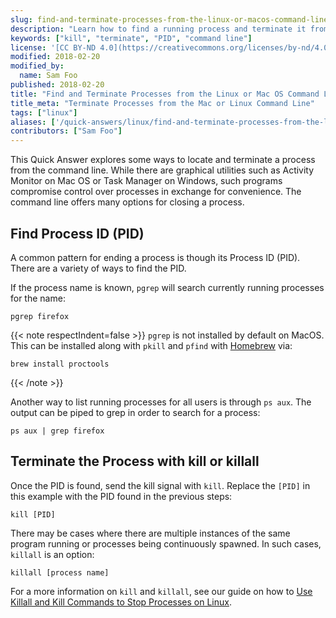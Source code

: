 ```yaml
---
slug: find-and-terminate-processes-from-the-linux-or-macos-command-line
description: "Learn how to find a running process and terminate it from the command line in Linux and Mac OS."
keywords: ["kill", "terminate", "PID", "command line"]
license: '[CC BY-ND 4.0](https://creativecommons.org/licenses/by-nd/4.0)'
modified: 2018-02-20
modified_by:
  name: Sam Foo
published: 2018-02-20
title: "Find and Terminate Processes from the Linux or Mac OS Command Line"
title_meta: "Terminate Processes from the Mac or Linux Command Line"
tags: ["linux"]
aliases: ['/quick-answers/linux/find-and-terminate-processes-from-the-linux-or-macos-command-line/']
contributors: ["Sam Foo"]
---
```


This Quick Answer explores some ways to locate and terminate a process from the command line. While there are graphical utilities such as Activity Monitor on Mac OS or Task Manager on Windows, such programs compromise control over processes in exchange for convenience. The command line offers many options for closing a process.

## Find Process ID (PID)

A common pattern for ending a process is though its Process ID (PID). There are a variety of ways to find the PID.

If the process name is known, `pgrep` will search currently running processes for the name:

    pgrep firefox

{{< note respectIndent=false >}}
`pgrep` is not installed by default on MacOS. This can be installed along with `pkill` and `pfind` with [Homebrew](https://brew.sh/) via:

    brew install proctools

{{< /note >}}

Another way to list running processes for all users is through `ps aux`. The output can be piped to grep in order to search for a process:

    ps aux | grep firefox

## Terminate the Process with kill or killall

Once the PID is found, send the kill signal with `kill`. Replace the `[PID]` in this example with the PID found in the previous steps:

    kill [PID]

There may be cases where there are multiple instances of the same program running or processes being continuously spawned. In such cases, `killall` is an option:

    killall [process name]

For a more information on `kill` and `killall`, see our guide on how to [Use Killall and Kill Commands to Stop Processes on Linux](/docs/guides/use-killall-and-kill-to-stop-processes-on-linux/).

<!-- Windows instructions via taskkill someday -->
